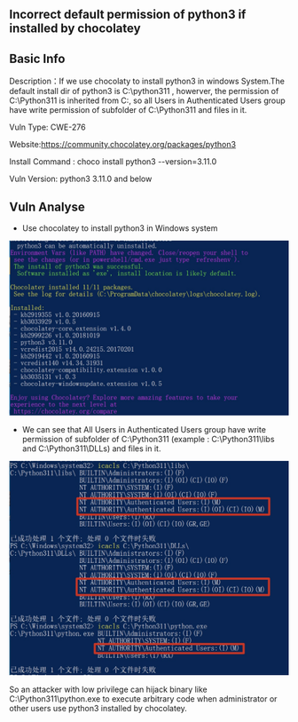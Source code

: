 ## Incorrect default permission of python3 if installed by chocolatey

## Basic Info

Description：If we use chocolaty to install python3 in windows System.The default install dir of python3 is C:\python311 , howerver, the permission of C:\Python311 is inherited from C:\, so all Users in Authenticated Users group have write permission of  subfolder of C:\Python311 and files in it.

Vuln Type: CWE-276

Website:https://community.chocolatey.org/packages/python3

Install Command : choco  install python3 --version=3.11.0

Vuln Version:  python3 3.11.0 and below

## Vuln Analyse

- Use chocolatey to install python3 in Windows system

![info1](./pic/info1.jpg)

- We can see that All Users in Authenticated Users group have write permission of subfolder of C:\Python311 (example : C:\Python311\libs and C:\Python311\DLLs) and files in it.

![info2](./pic/info2.jpg)

So an attacker with low privilege can hijack binary like C:\Python311\python.exe to execute arbitrary code when administrator or other users use python3 installed by chocolatey.



